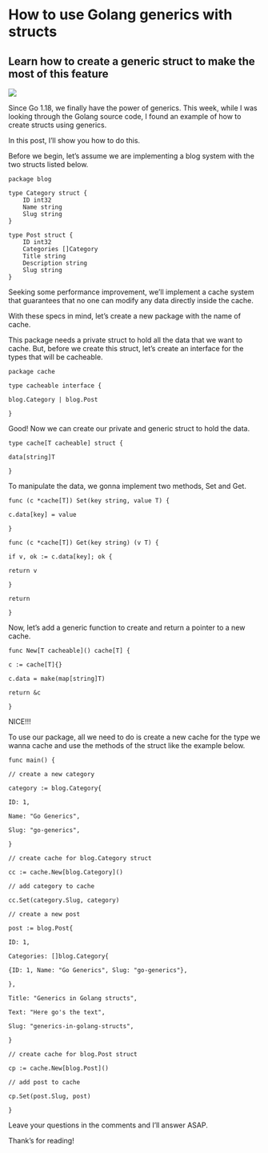 # How to use Golang generics with structs

## Learn how to create a generic struct to make the most of this feature

![](https://miro.medium.com/v2/resize:fit:700/1*CJ-Wx5mXF_fo3p1yKh_5bg.png)

Since Go 1.18, we finally have the power of generics. This week, while I was looking through the Golang source code, I found an example of how to create structs using generics.

In this post, I’ll show you how to do this.

Before we begin, let’s assume we are implementing a blog system with the two structs listed below.

```=golang
package blog

type Category struct {
    ID int32
    Name string
    Slug string
}

type Post struct {
    ID int32
    Categories []Category
    Title string
    Description string
    Slug string
}
```

Seeking some performance improvement, we’ll implement a cache system that guarantees that no one can modify any data directly inside the cache.

With these specs in mind, let’s create a new package with the name of cache.

This package needs a private struct to hold all the data that we want to cache. But, before we create this struct, let’s create an interface for the types that will be cacheable.

```=golang
package cache

type cacheable interface {

blog.Category | blog.Post

}
```

Good! Now we can create our private and generic struct to hold the data.

```=golang
type cache[T cacheable] struct {

data[string]T

}
```

To manipulate the data, we gonna implement two methods, Set and Get.

```=golang
func (c *cache[T]) Set(key string, value T) {

c.data[key] = value

}

func (c *cache[T]) Get(key string) (v T) {

if v, ok := c.data[key]; ok {

return v

}

return

}

```

Now, let’s add a generic function to create and return a pointer to a new cache.

```=golang
func New[T cacheable]() cache[T] {

c := cache[T]{}

c.data = make(map[string]T)

return &c

}
```

NICE!!!

To use our package, all we need to do is create a new cache for the type we wanna cache and use the methods of the struct like the example below.

```=golang
func main() {

// create a new category

category := blog.Category{

ID: 1,

Name: "Go Generics",

Slug: "go-generics",

}

// create cache for blog.Category struct

cc := cache.New[blog.Category]()

// add category to cache

cc.Set(category.Slug, category)

// create a new post

post := blog.Post{

ID: 1,

Categories: []blog.Category{

{ID: 1, Name: "Go Generics", Slug: "go-generics"},

},

Title: "Generics in Golang structs",

Text: "Here go's the text",

Slug: "generics-in-golang-structs",

}

// create cache for blog.Post struct

cp := cache.New[blog.Post]()

// add post to cache

cp.Set(post.Slug, post)

}
```

Leave your questions in the comments and I’ll answer ASAP.

Thank’s for reading!